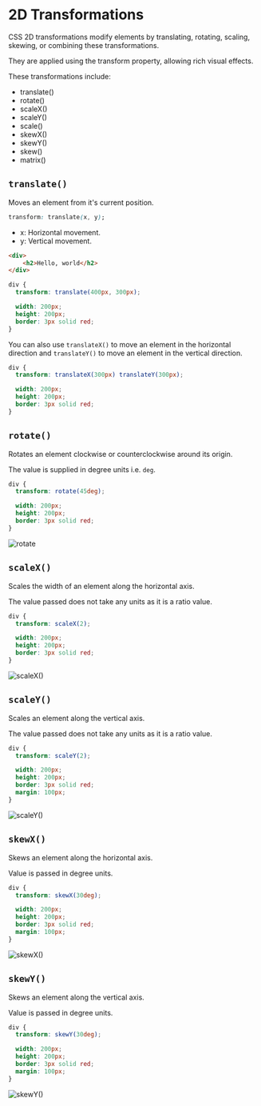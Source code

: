 # 2D Transformations

CSS 2D transformations modify elements by translating, rotating, scaling, skewing, or combining these transformations.

They are applied using the transform property, allowing rich visual effects.

These transformations include:

- translate()
- rotate()
- scaleX()
- scaleY()
- scale()
- skewX()
- skewY()
- skew()
- matrix()

## `translate()`
Moves an element from it's current position.

```CSS
transform: translate(x, y);
```

- x: Horizontal movement.
- y: Vertical movement.

```HTML
<div>
    <h2>Hello, world</h2>
</div>
```

```CSS
div {
  transform: translate(400px, 300px);

  width: 200px;
  height: 200px;
  border: 3px solid red;
}
```

You can also use `translateX()` to move an element in the horizontal direction and `translateY()` to move an element
in the vertical direction.
```CSS
div {
  transform: translateX(300px) translateY(300px);

  width: 200px;
  height: 200px;
  border: 3px solid red;
}
```

## `rotate()`
Rotates an element clockwise or counterclockwise around its origin.

The value is supplied in degree units i.e. `deg`.

```CSS
div {
  transform: rotate(45deg);

  width: 200px;
  height: 200px;
  border: 3px solid red;
}
```
![rotate](rotate.png)

## `scaleX()`
Scales the width of an element along the horizontal axis.

The value passed does not take any units as it is a ratio value.

```CSS
div {
  transform: scaleX(2);

  width: 200px;
  height: 200px;
  border: 3px solid red;
}
```
![scaleX()](scale-x.png)

## `scaleY()`
Scales an element along the vertical axis.

The value passed does not take any units as it is a ratio value.

```CSS
div {
  transform: scaleY(2);

  width: 200px;
  height: 200px;
  border: 3px solid red;
  margin: 100px;
}
```

![scaleY()](scale-y.png)

## `skewX()`
Skews an element along the horizontal axis.

Value is passed in degree units.

```CSS
div {
  transform: skewX(30deg);

  width: 200px;
  height: 200px;
  border: 3px solid red;
  margin: 100px;
}
```

![skewX()](skew-x.png)

## `skewY()`
Skews an element along the vertical axis.

Value is passed in degree units.

```CSS
div {
  transform: skewY(30deg);

  width: 200px;
  height: 200px;
  border: 3px solid red;
  margin: 100px;
}
```
![skewY()](skew-y.png)